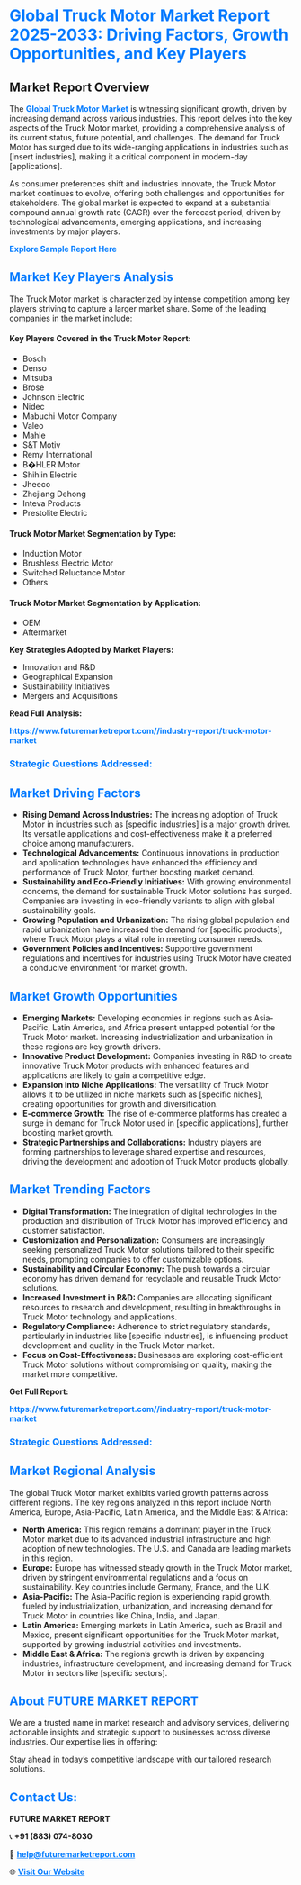 <h1 style="color: #007BFF;">Global Truck Motor Market Report 2025-2033: Driving Factors, Growth Opportunities, and Key Players</h1>

<section id="overview">
<h2>Market Report Overview</h2>
<p>The <a href="https://www.futuremarketreport.com//industry-report/truck-motor-market" style="color: #007BFF; text-decoration: none;"><strong>Global Truck Motor Market</strong></a> is witnessing significant growth, driven by increasing demand across various industries. This report delves into the key aspects of the Truck Motor market, providing a comprehensive analysis of its current status, future potential, and challenges. The demand for Truck Motor has surged due to its wide-ranging applications in industries such as [insert industries], making it a critical component in modern-day [applications].</p>
<p>As consumer preferences shift and industries innovate, the Truck Motor market continues to evolve, offering both challenges and opportunities for stakeholders. The global market is expected to expand at a substantial compound annual growth rate (CAGR) over the forecast period, driven by technological advancements, emerging applications, and increasing investments by major players.</p>
</section>

<section id="overview">
<p><a href="https://www.futuremarketreport.com//request-sample/reportId=48043" style="color: #007BFF; text-decoration: none;"><strong>Explore Sample Report Here</strong></a></p>
</section>

<section id="key-players">
<h2 style="color: #007BFF;">Market Key Players Analysis</h2>
<p>The Truck Motor market is characterized by intense competition among key players striving to capture a larger market share. Some of the leading companies in the market include:</p>
<h4>Key Players Covered in the Truck Motor Report:</h4>
<ul><li>Bosch</li><li>Denso</li><li>Mitsuba</li><li>Brose</li><li>Johnson Electric</li><li>Nidec</li><li>Mabuchi Motor Company</li><li>Valeo</li><li>Mahle</li><li>S&amp;T Motiv</li><li>Remy International</li><li>B�HLER Motor</li><li>Shihlin Electric</li><li>Jheeco</li><li>Zhejiang Dehong</li><li>Inteva Products</li><li>Prestolite Electric</li></ul>
<h4>Truck Motor Market Segmentation by Type:</h4>
<ul><li>Induction Motor</li><li>Brushless Electric Motor</li><li>Switched Reluctance Motor</li><li>Others</li></ul>

<h4>Truck Motor Market Segmentation by Application:</h4>
<ul><li>OEM</li><li>Aftermarket</li></ul>
<p><strong>Key Strategies Adopted by Market Players:</strong></p>
<ul>
<li>Innovation and R&D</li>
<li>Geographical Expansion</li>
<li>Sustainability Initiatives</li>
<li>Mergers and Acquisitions</li>
</ul>
</section>

<section>
<p><strong>Read Full Analysis: </strong></p><a href="https://www.futuremarketreport.com//industry-report/truck-motor-market" style="color: #007BFF; text-decoration: none;"><strong>https://www.futuremarketreport.com//industry-report/truck-motor-market</strong></a>
<h3 style="color: #007BFF;">Strategic Questions Addressed:</h3>
</section>

<section id="driving-factors">
<h2 style="color: #007BFF;">Market Driving Factors</h2>
<ul>
<li><strong>Rising Demand Across Industries:</strong> The increasing adoption of Truck Motor in industries such as [specific industries] is a major growth driver. Its versatile applications and cost-effectiveness make it a preferred choice among manufacturers.</li>
<li><strong>Technological Advancements:</strong> Continuous innovations in production and application technologies have enhanced the efficiency and performance of Truck Motor, further boosting market demand.</li>
<li><strong>Sustainability and Eco-Friendly Initiatives:</strong> With growing environmental concerns, the demand for sustainable Truck Motor solutions has surged. Companies are investing in eco-friendly variants to align with global sustainability goals.</li>
<li><strong>Growing Population and Urbanization:</strong> The rising global population and rapid urbanization have increased the demand for [specific products], where Truck Motor plays a vital role in meeting consumer needs.</li>
<li><strong>Government Policies and Incentives:</strong> Supportive government regulations and incentives for industries using Truck Motor have created a conducive environment for market growth.</li>
</ul>
</section>

<section id="growth-opportunities">
<h2 style="color: #007BFF;">Market Growth Opportunities</h2>
<ul>
<li><strong>Emerging Markets:</strong> Developing economies in regions such as Asia-Pacific, Latin America, and Africa present untapped potential for the Truck Motor market. Increasing industrialization and urbanization in these regions are key growth drivers.</li>
<li><strong>Innovative Product Development:</strong> Companies investing in R&D to create innovative Truck Motor products with enhanced features and applications are likely to gain a competitive edge.</li>
<li><strong>Expansion into Niche Applications:</strong> The versatility of Truck Motor allows it to be utilized in niche markets such as [specific niches], creating opportunities for growth and diversification.</li>
<li><strong>E-commerce Growth:</strong> The rise of e-commerce platforms has created a surge in demand for Truck Motor used in [specific applications], further boosting market growth.</li>
<li><strong>Strategic Partnerships and Collaborations:</strong> Industry players are forming partnerships to leverage shared expertise and resources, driving the development and adoption of Truck Motor products globally.</li>
</ul>
</section>

<section id="trending-factors">
<h2 style="color: #007BFF;">Market Trending Factors</h2>
<ul>
<li><strong>Digital Transformation:</strong> The integration of digital technologies in the production and distribution of Truck Motor has improved efficiency and customer satisfaction.</li>
<li><strong>Customization and Personalization:</strong> Consumers are increasingly seeking personalized Truck Motor solutions tailored to their specific needs, prompting companies to offer customizable options.</li>
<li><strong>Sustainability and Circular Economy:</strong> The push towards a circular economy has driven demand for recyclable and reusable Truck Motor solutions.</li>
<li><strong>Increased Investment in R&D:</strong> Companies are allocating significant resources to research and development, resulting in breakthroughs in Truck Motor technology and applications.</li>
<li><strong>Regulatory Compliance:</strong> Adherence to strict regulatory standards, particularly in industries like [specific industries], is influencing product development and quality in the Truck Motor market.</li>
<li><strong>Focus on Cost-Effectiveness:</strong> Businesses are exploring cost-efficient Truck Motor solutions without compromising on quality, making the market more competitive.</li>
</ul>
</section>

<section>
<p><strong>Get Full Report: </strong></p><a href="https://www.futuremarketreport.com//industry-report/truck-motor-market" style="color: #007BFF; text-decoration: none;"><strong>https://www.futuremarketreport.com//industry-report/truck-motor-market</strong></a>
<h3 style="color: #007BFF;">Strategic Questions Addressed:</h3>
</section>


<section id="regional-analysis">
<h2 style="color: #007BFF;">Market Regional Analysis</h2>
<p>The global Truck Motor market exhibits varied growth patterns across different regions. The key regions analyzed in this report include North America, Europe, Asia-Pacific, Latin America, and the Middle East & Africa:</p>
<ul>
<li><strong>North America:</strong> This region remains a dominant player in the Truck Motor market due to its advanced industrial infrastructure and high adoption of new technologies. The U.S. and Canada are leading markets in this region.</li>
<li><strong>Europe:</strong> Europe has witnessed steady growth in the Truck Motor market, driven by stringent environmental regulations and a focus on sustainability. Key countries include Germany, France, and the U.K.</li>
<li><strong>Asia-Pacific:</strong> The Asia-Pacific region is experiencing rapid growth, fueled by industrialization, urbanization, and increasing demand for Truck Motor in countries like China, India, and Japan.</li>
<li><strong>Latin America:</strong> Emerging markets in Latin America, such as Brazil and Mexico, present significant opportunities for the Truck Motor market, supported by growing industrial activities and investments.</li>
<li><strong>Middle East & Africa:</strong> The region’s growth is driven by expanding industries, infrastructure development, and increasing demand for Truck Motor in sectors like [specific sectors].</li>
</ul>
</section>

<footer>
<h2 style="color: #007BFF;">About FUTURE MARKET REPORT</h2>
<p>We are a trusted name in market research and advisory services, delivering actionable insights and strategic support to businesses across diverse industries. Our expertise lies in offering:</p>

<p>Stay ahead in today’s competitive landscape with our tailored research solutions.</p>

<h2 style="color: #007BFF;">Contact Us:</h2>
<p><strong>FUTURE MARKET REPORT</strong></p>
<p>📞 <strong>+91 (883) 074-8030</strong></p>
<p>📧 <strong><a href="mailto:help@futuremarketreport.com" style="color: #007BFF;">help@futuremarketreport.com</a></strong></p>
<p>🌐 <strong><a href="https://www.futuremarketreport.com/" style="color: #007BFF;">Visit Our Website</a></strong></p>
</footer>